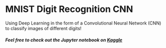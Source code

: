 # MNIST Digit Recognition CNN
Using Deep Learning in the form of a Convolutional Neural Network (CNN) to classify images of different digits!

##### Feel free to check out the Jupyter notebook on [Kaggle](https://www.kaggle.com/patrikdurdevic/digit-recognizer-mnist-tensorflow-cnn)
